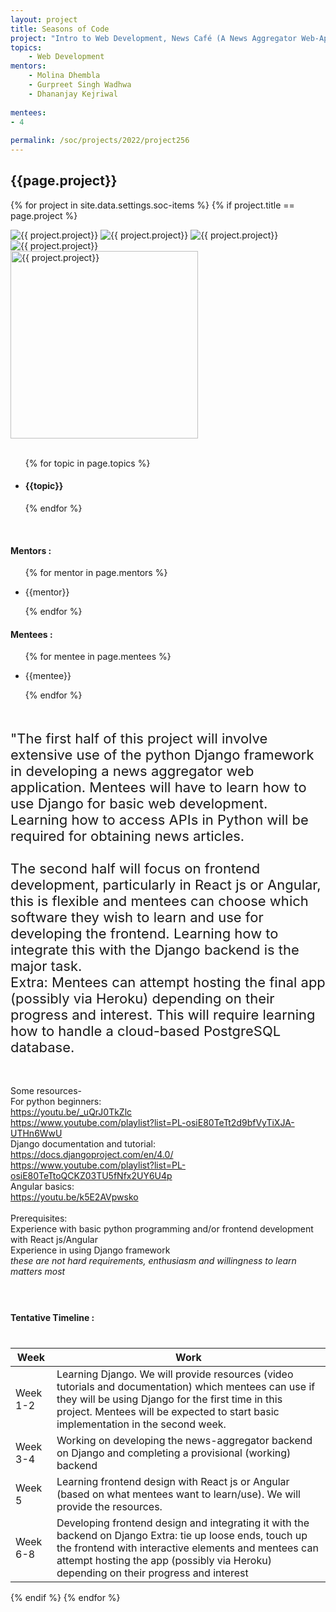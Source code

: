 ```yaml
---
layout: project
title: Seasons of Code
project: "Intro to Web Development, News Café (A News Aggregator Web-App)"
topics:
    - Web Development
mentors:
    - Molina Dhembla
    - Gurpreet Singh Wadhwa
    - Dhananjay Kejriwal   
    
mentees:
- 4 
    
permalink: /soc/projects/2022/project256
---
```


<h2 class="display1 m-3 p-3 text-center project-title">{{page.project}}</h2>

{% for project in site.data.settings.soc-items %}
{% if project.title == page.project %}

<div class ="img-soc d-block"> 
    <img src="{{ site.baseurl }}/{{ project.image }}" alt="{{ project.project}}" class="image-1">
    <img src="{{ site.baseurl }}/{{ project.image }}" alt="{{ project.project}}" class="image-2">
    <img src="{{ site.baseurl }}/{{ project.image }}" alt="{{ project.project}}" class="image-3">
    <img src="{{ site.baseurl }}/{{ project.image }}" alt="{{ project.project}}" class="image-4">
</div>
<div class = "mobile-img-soc">
  <img src="{{ site.baseurl }}/{{ project.image }}"  width = "300" height="300" alt="{{ project.project}}" class="border rounded">
  </div>
<div >
    <br>
    <ul>
        {% for topic in page.topics %}
        <li><h4 class="text-primary text-center topics">{{topic}}</h4></li>
        {% endfor %}
    </ul>
    <br>
    <h4 class="display3  ">Mentors :</h4> 
    <ul>
        {% for mentor in page.mentors %}
        <li><p class="lead">{{mentor}}</p></li>
        {% endfor %}
    </ul>
    <h4 class="display3  ">Mentees :</h4> 
    <ul>
        {% for mentee in page.mentees %}
        <li><p class="lead">{{mentee}}</p></li>
        {% endfor %}
    </ul>
</div>
<div >
    <p class="display3" style = "font-size:22px;" >
        <br>
        "The first half of this project will involve extensive use of the python Django framework in developing a news aggregator web application. Mentees will have to learn how to use Django for basic web development. Learning how to access APIs in Python will be required for obtaining news articles. <br><br>
The second half will focus on frontend development, particularly in React js or Angular, this is flexible and mentees can choose which software they wish to learn and use for developing the frontend. Learning how to integrate this with the Django backend is the major task.
<br>
Extra: Mentees can attempt hosting the final app (possibly via Heroku) depending on their progress and interest. This will require learning how to handle a cloud-based PostgreSQL database.<br><br>

Some resources-<br>
For python beginners:<br>
<a href="https://youtu.be/_uQrJ0TkZlc">https://youtu.be/_uQrJ0TkZlc</a><br>
<a href="https://www.youtube.com/playlist?list=PL-osiE80TeTt2d9bfVyTiXJA-UTHn6WwU">https://www.youtube.com/playlist?list=PL-osiE80TeTt2d9bfVyTiXJA-UTHn6WwU</a><br>
Django documentation and tutorial:<br>
<a href="https://docs.djangoproject.com/en/4.0/">https://docs.djangoproject.com/en/4.0/</a><br>
<a href="https://www.youtube.com/playlist?list=PL-osiE80TeTtoQCKZ03TU5fNfx2UY6U4p">https://www.youtube.com/playlist?list=PL-osiE80TeTtoQCKZ03TU5fNfx2UY6U4p</a><br>
Angular basics:<br>
<a href="https://youtu.be/k5E2AVpwsko"> https://youtu.be/k5E2AVpwsko</a>	
        <br>
Prerequisites:<br>
Experience with basic python programming and/or frontend development with React js/Angular<br>
Experience in using Django framework<br>
*these are not hard requirements, enthusiasm and willingness to learn matters most*<br>
<br>
    </p>
</div>
<div class = "d-flex flex-wrap">
<div>
    <h4 class="display3" style="margin:40px 0px 40px 0px;">Tentative Timeline :</h4>
    <table class="table table-striped w-100">
    <thead>
        <tr>
        <th>Week</th>
        <th>Work</th>
        </tr>
    </thead>
    <tbody>
    <tr>
      <td>Week 1-2</td>
      <td>Learning Django. 
We will provide resources (video tutorials and documentation) which mentees can use if they will be using Django for the first time in this project. Mentees will be expected to start basic implementation in the second week.
  </td>
    </tr>
    <tr>
      <td>Week 3-4</td>
      <td>	Working on developing the news-aggregator backend on Django and completing a provisional (working) backend</td>
    </tr>
    <tr>
      <td>Week 5</td>
      <td>Learning frontend design with React js or Angular (based on what mentees want to learn/use). We will provide the resources.</td>
    </tr>
    <tr>
      <td>Week 6-8</td>
      <td>Developing frontend design and integrating it with the backend on Django
Extra: tie up loose ends, touch up the frontend with interactive elements and mentees can attempt hosting the app (possibly via Heroku) depending on their progress and interest</td>
    </tr>
    </tbody>
    </table>
</div>
</div>
{% endif %}
{% endfor %}
